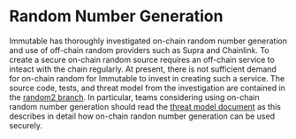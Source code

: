 # Random Number Generation

Immutable has thoroughly investigated on-chain random number generation and use of off-chain random 
providers such as Supra and Chainlink. To create a secure on-chain random source requires an off-chain service to inteact with the chain regularly. At present, there is not sufficient demand for on-chain random for Immutable to invest in creating such a service. The source code, tests, and threat model from the investigation are contained in the [random2 branch](https://github.com/immutable/contracts/tree/random2).
In particular, teams considering using on-chain random number generation should read the [threat model document](https://github.com/immutable/contracts/blob/random2/audits/random/202403-threat-model-random.md) as this describes in detail how on-chain randon number generation can be used securely.

